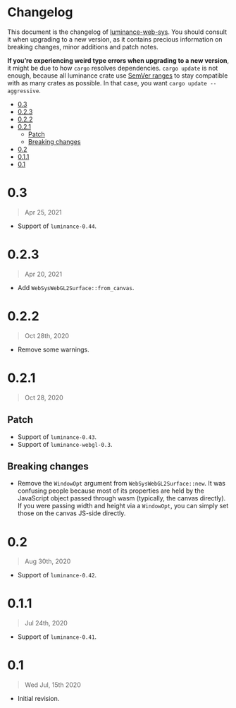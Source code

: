 # Changelog

This document is the changelog of [luminance-web-sys](https://crates.io/crates/luminance-web-sys).
You should consult it when upgrading to a new version, as it contains precious information on
breaking changes, minor additions and patch notes.

**If you’re experiencing weird type errors when upgrading to a new version**, it might be due to
how `cargo` resolves dependencies. `cargo update` is not enough, because all luminance crate use
[SemVer ranges](https://doc.rust-lang.org/cargo/reference/specifying-dependencies.html) to stay
compatible with as many crates as possible. In that case, you want `cargo update --aggressive`.

<!-- vim-markdown-toc GFM -->

* [0.3](#03)
* [0.2.3](#023)
* [0.2.2](#022)
* [0.2.1](#021)
  * [Patch](#patch)
  * [Breaking changes](#breaking-changes)
* [0.2](#02)
* [0.1.1](#011)
* [0.1](#01)

<!-- vim-markdown-toc -->

# 0.3

> Apr 25, 2021

- Support of `luminance-0.44`.

# 0.2.3

> Apr 20, 2021

- Add `WebSysWebGL2Surface::from_canvas`.

# 0.2.2

> Oct 28th, 2020

- Remove some warnings.

# 0.2.1

> Oct 28, 2020

## Patch

- Support of `luminance-0.43`.
- Support of `luminance-webgl-0.3`.

## Breaking changes

- Remove the `WindowOpt` argument from `WebSysWebGL2Surface::new`. It was confusing people because most of its
  properties are held by the JavaScript object passed through wasm (typically, the canvas directly). If you were passing
  width and height via a `WindowOpt`, you can simply set those on the canvas JS-side directly.

# 0.2

> Aug 30th, 2020

- Support of `luminance-0.42`.

# 0.1.1

> Jul 24th, 2020

- Support of `luminance-0.41`.

# 0.1

> Wed Jul, 15th 2020

- Initial revision.
